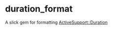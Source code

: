 # duration_format
A slick gem for formatting [ActiveSupport::Duration](https://api.rubyonrails.org/classes/ActiveSupport/Duration.html)
